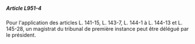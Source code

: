 ##### Article L951-4

Pour l'application des articles L. 141-15, L. 143-7, L. 144-1 à L. 144-13 et L. 145-28, un magistrat du tribunal de première instance peut être délégué par le président.

